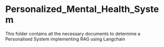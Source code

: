 # Personalized_Mental_Health_System
This folder contains all the necessary documents to determine a Personalised System implementing RAG using Langchain
